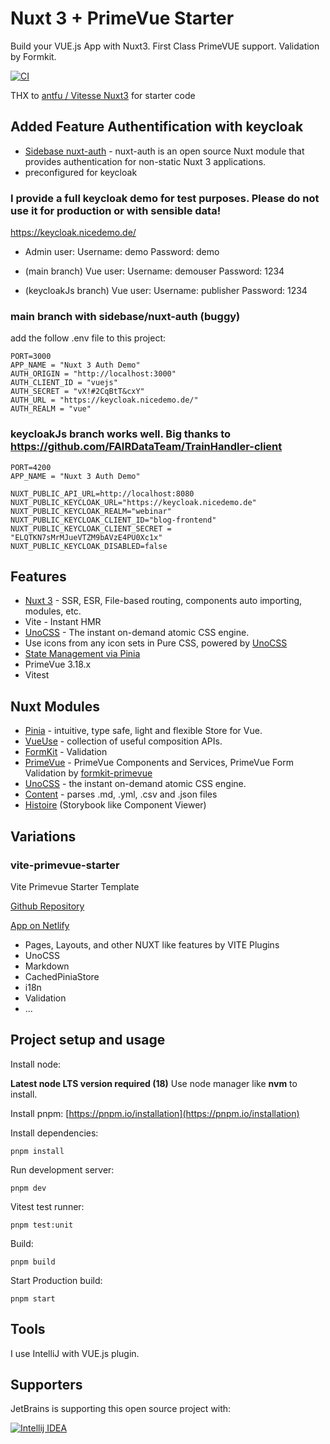 # Nuxt 3 + PrimeVue Starter

Build your VUE.js App with Nuxt3. First Class PrimeVUE support. Validation by Formkit.


[![CI](https://github.com/sfxcode/nuxt3-primevue-starter/actions/workflows/main.yml/badge.svg)](https://github.com/sfxcode/nuxt3-primevue-starter/actions/workflows/main.yml)

THX to [antfu / Vitesse Nuxt3](https://github.com/antfu/vitesse-nuxt3) for starter code

## Added Feature Authentification with keycloak
- [Sidebase nuxt-auth](https://sidebase.io/nuxt-auth/) - nuxt-auth is an open source Nuxt module that provides authentication for non-static Nuxt 3 applications.
- preconfigured for keycloak

### I provide a full keycloak demo for test purposes. Please do not use it for production or with sensible data!

https://keycloak.nicedemo.de/
* Admin user: 
 Username: demo 
 Password: demo
* (main branch) Vue user: 
 Username: demouser
 Password: 1234

* (keycloakJs branch) Vue user: 
 Username: publisher
 Password: 1234
 
### main branch with sidebase/nuxt-auth (buggy)
add the follow .env file to this project:
```
PORT=3000
APP_NAME = "Nuxt 3 Auth Demo"
AUTH_ORIGIN = "http://localhost:3000"
AUTH_CLIENT_ID = "vuejs"
AUTH_SECRET = "vX!#2CqBtT&cxY"
AUTH_URL = "https://keycloak.nicedemo.de/"
AUTH_REALM = "vue"
```
### keycloakJs branch works well. Big thanks to https://github.com/FAIRDataTeam/TrainHandler-client
```
PORT=4200
APP_NAME = "Nuxt 3 Auth Demo"

NUXT_PUBLIC_API_URL=http://localhost:8080
NUXT_PUBLIC_KEYCLOAK_URL="https://keycloak.nicedemo.de"
NUXT_PUBLIC_KEYCLOAK_REALM="webinar"
NUXT_PUBLIC_KEYCLOAK_CLIENT_ID="blog-frontend"
NUXT_PUBLIC_KEYCLOAK_CLIENT_SECRET = "ELQTKN7sMrMJueVTZM9bAVzE4PU0Xc1x"
NUXT_PUBLIC_KEYCLOAK_DISABLED=false
```

## Features

- [Nuxt 3](https://v3.nuxtjs.org) - SSR, ESR, File-based routing, components auto importing, modules, etc.
- Vite - Instant HMR
- [UnoCSS](https://github.com/antfu/unocss) - The instant on-demand atomic CSS engine.
- Use icons from any icon sets in Pure CSS, powered by [UnoCSS](https://github.com/antfu/unocss)
- [State Management via Pinia](https://pinia.esm.dev)
- PrimeVue 3.18.x
- Vitest

## Nuxt Modules

- [Pinia](https://pinia.esm.dev/) - intuitive, type safe, light and flexible Store for Vue.
- [VueUse](https://github.com/vueuse/vueuse) - collection of useful composition APIs.
- [FormKit](https://formkit.com/) - Validation
- [PrimeVue](https://github.com/sfxcode/nuxt-primevue) - PrimeVue Components and Services, PrimeVue Form Validation by [formkit-primevue](https://github.com/sfxcode/formkit-primevue)
- [UnoCSS](https://github.com/antfu/unocss) - the instant on-demand atomic CSS engine.
- [Content](https://content.nuxtjs.org) - parses .md, .yml, .csv and .json files
- [Histoire](https://histoire.dev/?ref=madewithvuejs.com) (Storybook like Component Viewer)



## Variations

### vite-primevue-starter

Vite Primevue Starter Template

[Github Repository](https://github.com/sfxcode/vite-primevue-starter)

[App on Netlify](https://vite-primevue-starter.netlify.app/)

* Pages, Layouts, and other NUXT like features by VITE Plugins
* UnoCSS
* Markdown
* CachedPiniaStore
* i18n
* Validation
* ...

## Project setup and usage

Install node:

**Latest node LTS version required (18)**
Use node manager like **nvm** to install.

Install pnpm:
[https://pnpm.io/installation](https://pnpm.io/installation)

Install dependencies:

```
pnpm install
```

Run development server:

```
pnpm dev
```

Vitest test runner:

```
pnpm test:unit
```

Build:

```
pnpm build
```

Start Production build:

```
pnpm start
```

## Tools

I use IntelliJ with VUE.js plugin.

## Supporters

JetBrains is supporting this open source project with:

[![Intellij IDEA](http://www.jetbrains.com/img/logos/logo_intellij_idea.png)](http://www.jetbrains.com/idea/)
